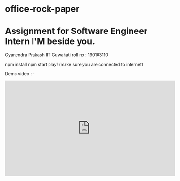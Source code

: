 # office-rock-paper

<h1>Assignment for Software Engineer Intern I'M beside you. </h1>

Gyanendra Prakash
IIT Guwahati
roll no : 190103110

npm install 
npm start
play!
(make sure you are connected to internet)


Demo video : -

<iframe width="560" height="315" src="https://www.youtube.com/embed/JNc_P6rwGwk" title="YouTube video player" frameborder="0" allow="accelerometer; autoplay; clipboard-write; encrypted-media; gyroscope; picture-in-picture" allowfullscreen></iframe>
  

